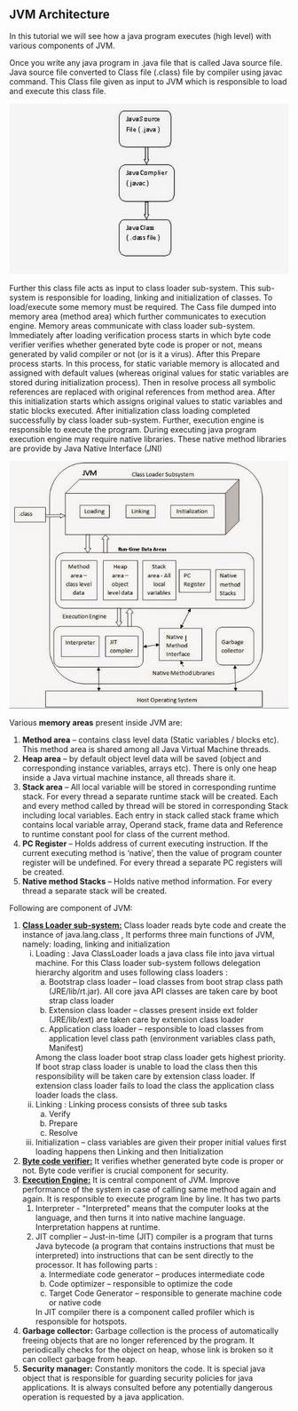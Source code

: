 ## JVM Architecture

In this tutorial we will see how a java program executes (high level) with various components of JVM.

Once you write any java program in .java file that is called Java source file. Java source file converted to Class file (.class) file by compiler using javac command. This Class file given as input to JVM which is responsible to load and execute this class file.    

<img alt=".class file generation" src="https://github.com/shajuk/Java-KnowledgeSharing/blob/master/JVM/java%20compilation.jpg" width="560"/>

Further this class file acts as input to class loader sub-system. This sub-system is responsible for loading, linking and initialization of classes. To load/execute some memory must be required. The Cass file dumped into memory area (method area) which further communicates to execution engine. Memory areas communicate with class loader sub-system. Immediately after loading verification process starts in which byte code verifier verifies whether generated byte code is proper or not,  means generated by valid compiler or not (or is it a virus). After this Prepare process starts. In this process, for static variable memory is allocated and assigned with default values (whereas original values for static variables are stored during initialization process). Then in resolve process all symbolic references are replaced with original references from method area. After this initialization starts which assigns original values to static variables and static blocks executed. After initialization class loading completed successfully by class loader sub-system. Further, execution engine is responsible to execute the program. During executing java program execution engine may require native libraries. These native method libraries are provide by Java Native Interface (JNI)

<img alt="JVM Architecture" src="https://github.com/shajuk/Java-KnowledgeSharing/blob/master/JVM/JVM%20Architecture.jpg" width="560"/>

Various <b>memory areas</b> present inside JVM are:

<ol>
	<li>
		<b>Method area</b> – contains class level data (Static variables / blocks etc). This method area is shared among all Java Virtual Machine threads.
	</li>
	<li>
		<b>Heap area</b> – by default object level data will be saved (object and corresponding instance variables, arrays etc).  There is only one heap inside a Java virtual machine instance, all threads share it.
	</li>
	<li>
		<b>Stack area</b> – All local variable will be stored in corresponding runtime stack. For every thread a separate runtime stack will be created. Each and every method called by thread will be stored in corresponding Stack including local variables. Each entry in stack called stack frame which contains local variable array, Operand stack, frame data and Reference to runtime constant pool for class of the current method.
	</li>
	<li>
		<b>PC Register</b> – Holds address of current executing instruction. If the current executing method is ‘native’, then the value of program counter register will be undefined. For every thread a separate PC registers will be created.
	</li>
	<li>
		<b>Native method Stacks</b> – Holds native method information. For every thread a separate stack will be created.
	</li>
</ol>

Following are component of JVM:

<ol>
	<li>
		<b><u>Class Loader sub-system:</u></b>
		Class loader reads byte code and create the instance of java.lang.class , It performs three main functions of JVM, namely: loading, linking and initialization
		<ol type="i">
			<li>
				Loading : Java ClassLoader loads a java class file into java virtual machine. For this Class loader sub-system follows delegation hierarchy algoritm and uses following class loaders :
				<ol type="a">
					<li>
						Bootstrap class loader – load classes from boot strap class path (JRE/lib/rt.jar). All core java API classes are taken care by boot strap class loader
					</li>
					<li>
						Extension class loader – classes present inside ext folder (JRE/lib/ext) are taken care by extension class loader
					</li>
					<li>
						Application class loader – responsible to load classes from application level class path (environment variables class path, Manifest)
					</li>
				</ol>
				Among the class loader boot strap class loader gets highest priority. If boot strap class loader is unable to load the class then this responsibility will be taken care by extension class loader. If extension class loader fails to load the class the application class loader loads the class.
			</li>
			<li>
				 Linking : Linking process consists of three sub tasks
				 <ol type="a">
					<li>
						Verify
					</li>
					<li>
						Prepare
					</li>
					<li>
						Resolve
					</li>
				</ol>
			</li>
			<li>
				Initialization – class variables are given their proper initial values first loading happens then Linking and then Initialization
			</li>
		</ol>
	</li>
	<li>
		 <b><u>Byte code verifier:</u></b>
		It verifies whether generated byte code is proper or not. Byte code verifier is crucial component for security.
	</li>
	<li>
		 <b><u>Execution Engine:</u></b>
		It is central component of JVM. Improve performance of the system in case of calling same method again and again. It is responsible to execute program line by line. It has two parts
		<ol>
			<li>
				Interpreter - "Interpreted" means that the computer looks at the language, and then turns it into native machine language. Interpretation happens at runtime.
			</li>
			<li>
				JIT complier – Just-in-time (JIT) compiler is a program that turns Java bytecode (a program that contains instructions that must be interpreted) into instructions that can be sent directly to the processor. It has following parts :
				<ol type="a">
					<li>
						Intermediate code generator – produces intermediate code
					</li>
					<li>
						Code optimizer – responsible to optimize the code
					</li>
					<li>
						Target Code Generator – responsible to generate machine code or native code
					</li>
				</ol>
				In JIT compiler there is a component called profiler which is responsible for hotspots.
			</li>
		</ol>
	</li>
	<li>
		<b>Garbage collector:</b> Garbage collection is the process of automatically freeing objects that are no longer referenced by the program. It periodically checks for the object on heap, whose link is broken so it can collect garbage from heap.
	</li>
	<li>
		<b>Security manager:</b> Constantly monitors the code. It is special java object that is responsible for guarding security policies for java applications. It is always consulted before any potentially dangerous operation is requested by a java application.
	</li>
</ol>
